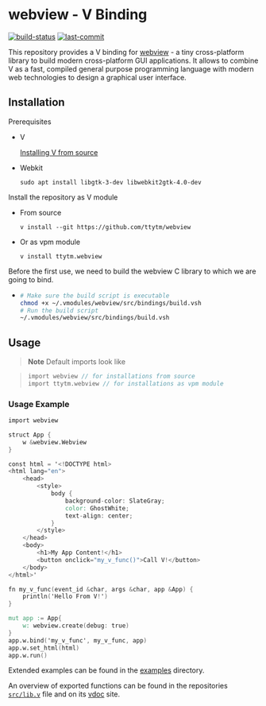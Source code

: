 # webview - V Binding

[![build-status](https://img.shields.io/github/actions/workflow/status/ttytm/webview/ci.yml?branch=main&style=flat-rounded)](https://github.com/ttytm/webview/actions/workflows/ci.yml?query=branch%3Amain)
[![last-commit](https://img.shields.io/github/last-commit/ttytm/webview?style=flat-rounded)](https://github.com/ttytm/webview)

This repository provides a V binding for [webview](https://github.com/webview/webview) - a tiny cross-platform library
to build modern cross-platform GUI applications. It allows to combine V as a fast, compiled general
purpose programming language with modern web technologies to design a graphical user interface.

## Installation

Prerequisites

- V

  [Installing V from source](https://github.com/vlang/v#installing-v-from-source)

- Webkit

  ```
  sudo apt install libgtk-3-dev libwebkit2gtk-4.0-dev
  ```

Install the repository as V module

- From source

  ```
  v install --git https://github.com/ttytm/webview
  ```

- Or as vpm module

  ```
  v install ttytm.webview
  ```

Before the first use, we need to build the webview C library to which we are going to bind.

- ```sh
  # Make sure the build script is executable
  chmod +x ~/.vmodules/webview/src/bindings/build.vsh
  # Run the build script
  ~/.vmodules/webview/src/bindings/build.vsh
  ```

## Usage

> **Note**
> Default imports look like

> ```v
> import webview // for installations from source
> import ttytm.webview // for installations as vpm module
> ```

### Usage Example

```v ignore
import webview

struct App {
	w &webview.Webview
}

const html = '<!DOCTYPE html>
<html lang="en">
	<head>
		<style>
			body {
				background-color: SlateGray;
				color: GhostWhite;
				text-align: center;
			}
		</style>
	</head>
	<body>
		<h1>My App Content!</h1>
		<button onclick="my_v_func()">Call V!</button>
	</body>
</html>'

fn my_v_func(event_id &char, args &char, app &App) {
	println('Hello From V!')
}

mut app := App{
	w: webview.create(debug: true)
}
app.w.bind('my_v_func', my_v_func, app)
app.w.set_html(html)
app.w.run()
```

Extended examples can be found in the [examples](https://github.com/ttytm/webview/tree/master/examples) directory.

An overview of exported functions can be found in the repositories
[`src/lib.v`](https://github.com/ttytm/webview/blob/master/src/lib.v) file and on its
[vdoc](https:///home/turiiya/.vmodules/webview/_docs-keys/webview.html) site.

